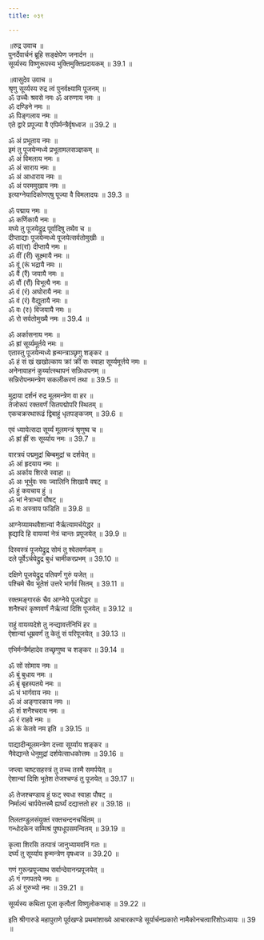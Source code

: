 ```yaml
---
title: ०३९

---
```

॥रुद्र उवाच ॥  
पुनर्देवार्चनं ब्रूहि सङ्क्षेपेण जनार्दन ॥  
सूर्य्यस्य विष्णुरूपस्य भुक्तिमुक्तिप्रदायकम् ॥ 39.1 ॥  
  
॥वासुदेव उवाच ॥  
श्रृणु सूर्य्यस्य रुद्र त्वं पुनर्वक्ष्यामि पूजनम् ॥  
ॐ उच्चैः श्रवसे नमः ॐ अरुणाय नमः ॥  
ॐ दण्डिने नमः ॥  
ॐ पिङ्गलाय नमः ॥  
एते द्वारे प्रपूज्या वै एपिर्मन्त्रैर्वृषध्वज ॥ 39.2 ॥  
  
ॐ अं प्रभूताय नमः ॥  
इमं तु पूजयेन्मध्ये प्रभूतामलसञ्ज्ञकम् ॥  
ॐ अं विमलाय नमः ॥  
ॐ अं साराय नमः ॥  
ॐ अं आधाराय नमः ॥  
ॐ अं परममुखाय नमः ॥  
इत्याग्नेयादिकोणएषु पूज्या वै विमलादयः ॥ 39.3 ॥  
  
ॐ पद्माय नमः ॥  
ॐ कर्णिकायै नमः ॥  
मघ्ये तु पूजयेद्रुद्र पूर्वादिषु तथैव च ॥  
दीप्ताद्याः पूजयेन्मध्ये पूजयेत्सर्वतोमुखीः ॥  
ॐ वां(रां) दीप्तायै नमः ॥  
ॐ वीं (रीं) सूक्ष्मायै नमः ॥  
ॐ वूं (रूं भद्रायै नमः ॥  
ॐ वैं (रैं) जयायै नमः ॥  
ॐ वौं (रौं) विभूत्यै नमः ॥  
ॐ वं (रं) अघोरायै नमः ॥  
ॐ वं (रं) वैद्युतायै नमः ॥  
ॐ वः (रः) विजयायै नमः ॥  
ॐ रो सर्वतोमुख्यै नमः ॥ 39.4 ॥  
  
ॐ अर्कासनाय नमः ॥  
ॐ ह्रां सूर्य्यमूर्तये नमः ॥  
एतास्तु पूजयेन्मध्ये ह्रन्मन्त्राञ्छृणु शङ्कर ॥  
ॐ हं सं खं खखोल्काय क्रां क्रीं सः स्वाहा सूर्य्यमूर्त्तये नमः ॥  
अनेनावाहनं कुर्य्यात्स्थापनं सन्निधापनम् ॥  
सन्निरोपनमन्त्रेण सकलीकरणं तथा ॥ 39.5 ॥  
  
मुद्राया दर्शनं रुद्र मूलमन्त्रेण वा हर ॥  
तेजोरूपं रक्तवर्णं सितपद्मोपरि स्थितम् ॥  
एकचक्ररथारूढं द्विबाहुं धृतपङ्कजम् ॥ 39.6 ॥  
  
एवं ध्यायेत्सदा सूर्य्यं मूलमन्त्रं श्रृणुष्व च ॥  
ॐ ह्रां ह्रीं सः सूर्य्याय नमः ॥ 39.7 ॥  
  
वारत्रयं पद्ममुद्रां बिम्बमुद्रां च दर्शयेत् ॥  
ॐ आं हृदयाय नमः ॥  
ॐ अर्काय शिरसे स्वाहा ॥  
ॐ अः भूर्भुवः स्वः ज्वालिनि शिखायै वषट् ॥  
ॐ हुं कवचाय हुं ॥  
ॐ भां नेत्राभ्यां वौषट्‌ ॥  
ॐ वः अस्त्राय फडिति ॥ 39.8 ॥  
  
आग्नेय्यामथवैशान्यां नैर्ऋत्यामर्चयेद्धर ॥  
ह्रृद्यादि हि वायव्यां नेत्रं चान्तः प्रपूजयेत् ॥ 39.9 ॥  
  
दिस्वस्त्रं पूजयेद्रुद्र सोमं तु श्वेतवर्णकम् ॥  
दले पूर्वेऽर्चयेद्रुद्र बुधं चामीकरप्रभम् ॥ 39.10 ॥  
  
दक्षिणे पूजयेद्रुद्र पतिवर्णं गुरुं यजेत् ॥  
पश्चिमे चैव भूतेशं उत्तरे भार्गवं सितम् ॥ 39.11 ॥  
  
रक्तमङ्गारकं चैव आग्नेये पूजयेद्धर ॥  
शनैश्चरं कृष्णवर्णं नैर्ऋत्यां दिशि पूजयेत् ॥ 39.12 ॥  
  
राहुं वायव्यदेशे तु नन्द्यावर्त्तनिभिं हर ॥  
ऐशान्यां धूम्रवर्णं तु केतुं सं परिपूजयेत् ॥ 39.13 ॥  
  
एभिर्मन्त्रैर्महादेव तच्छृणुष्व च शङ्कर ॥ 39.14 ॥  
  
ॐ सों सोमाय नमः ॥  
ॐ बुं बुधाय नमः ॥  
ॐ बृं बृहस्पतये नमः ॥  
ॐ भं भार्गवाय नमः ॥  
ॐ अं अङ्गारकाय नमः ॥  
ॐ शं शनैश्चराय नमः ॥  
ॐ रं राहवे नमः ॥  
ॐ कं केतवे नम इति ॥ 39.15 ॥  
  
पाद्यादीन्मूलमन्त्रेण दत्त्वा सूर्य्याय शङ्कर ॥  
नैवेद्यान्ते धेनुमुद्रां दर्शयेत्साधकोत्तमः ॥ 39.16 ॥  
  
जप्त्वा चाष्टसहस्त्रं तु तच्च तस्मै समर्पयेत् ॥  
ऐशान्यां दिशि भूतेश तेजश्चण्डं तु पूजयेत् ॥ 39.17 ॥  
  
ॐ तेजश्चण्डाय हुं फट् स्वधा स्वाहा पौषट् ॥  
निर्माल्यं चार्पयेत्तस्मै ह्यर्घ्यं दद्यात्ततो हर ॥ 39.18 ॥  
  
तिलतण्डुलसंयुक्तं रक्तचन्दनचर्चितम् ॥  
गन्धोदकेन सम्मिश्रं पुष्पधूपसमन्वितम् ॥ 39.19 ॥  
  
कृत्वा शिरसि तत्पात्रं जानुभ्यामवनिं गतः ॥  
दर्घ्यं तु सूर्य्याय ह्रृन्मन्त्रेण वृषध्वज ॥ 39.20 ॥  
  
गणं गुरून्प्रपूज्याथ सर्वान्देवानन्प्रपूजयेत् ॥  
ॐ गं गणपतये नमः ॥  
ॐ अं गुरुभ्यो नमः ॥ 39.21 ॥  
  
सूर्य्यस्य कथिता पूजा कृत्वैतां विष्णुलोकभाक् ॥ 39.22 ॥  
  
इति श्रीगारुडे महापुराणे पूर्वखण्डे प्रथमांशाख्ये आचारकाण्डे सूर्यार्चनप्रकारो नामैकोनचत्वारिंशोऽध्यायः ॥ 39 ॥